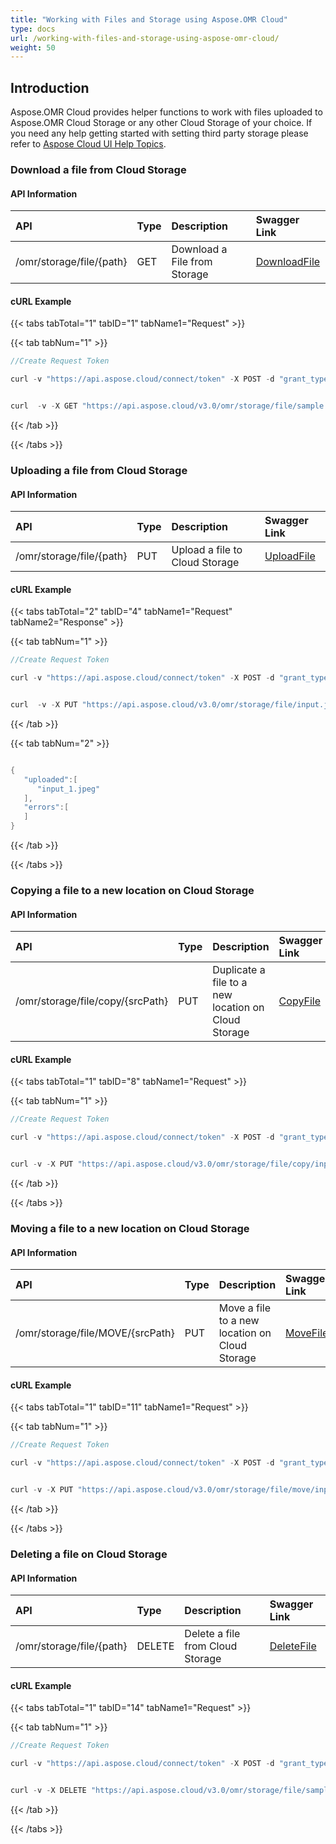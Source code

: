 ```yaml
---
title: "Working with Files and Storage using Aspose.OMR Cloud"
type: docs
url: /working-with-files-and-storage-using-aspose-omr-cloud/
weight: 50
---
```


## **Introduction**
Aspose.OMR Cloud provides helper functions to work with files uploaded to Aspose.OMR Cloud Storage or any other Cloud Storage of your choice. If you need any help getting started with setting third party storage please refer to [Aspose Cloud UI Help Topics](https://docs.aspose.cloud/total/aspose-cloud-ui-help-topics/).
### **Download a file from Cloud Storage**
#### **API Information**

|**API**|**Type**|**Description**|**Swagger Link**|
| :- | :- | :- | :- |
|/omr/storage/file/{path}|GET|Download a File from Storage|[DownloadFile](https://apireference.aspose.cloud/omr/#/File/DownloadFile)|
#### **cURL Example**
{{< tabs tabTotal="1" tabID="1" tabName1="Request" >}}

{{< tab tabNum="1" >}}


```java
//Create Request Token

curl -v "https://api.aspose.cloud/connect/token" -X POST -d "grant_type=client_credentials&client_id=XXXXX&client_secret=XXXXX" -H "Content-Type: application/x-www-form-urlencoded" -H "Accept: application/json"

```

```java

curl  -v -X GET "https://api.aspose.cloud/v3.0/omr/storage/file/sample.jpeg" -H "Content-Type: application/json"

```

{{< /tab >}}

{{< /tabs >}}
### **Uploading a file from Cloud Storage**
#### **API Information**

|**API**|**Type**|**Description**|**Swagger Link**|
| :- | :- | :- | :- |
|/omr/storage/file/{path}|PUT|Upload a file to Cloud Storage|[UploadFile](https://apireference.aspose.cloud/omr/#/File/UploadFile)|
#### **cURL Example**
{{< tabs tabTotal="2" tabID="4" tabName1="Request" tabName2="Response" >}}

{{< tab tabNum="1" >}}

```java
//Create Request Token

curl -v "https://api.aspose.cloud/connect/token" -X POST -d "grant_type=client_credentials&client_id=XXXXX&client_secret=XXXXX" -H "Content-Type: application/x-www-form-urlencoded" -H "Accept: application/json"

```

```java

curl  -v -X PUT "https://api.aspose.cloud/v3.0/omr/storage/file/input.jpeg" -H "Content-Type:application/octet-stream"

```

{{< /tab >}}

{{< tab tabNum="2" >}}

```java

{
   "uploaded":[
      "input_1.jpeg"
   ],
   "errors":[
   ]
}

```

{{< /tab >}}

{{< /tabs >}}
### **Copying a file to a new location on Cloud Storage**
#### **API Information**

|**API**|**Type**|**Description**|**Swagger Link**|
| :- | :- | :- | :- |
|/omr/storage/file/copy/{srcPath}|PUT|Duplicate a file to a new location on Cloud Storage|[CopyFile](https://apireference.aspose.cloud/omr/#/File/CopyFile)|
#### **cURL Example**
{{< tabs tabTotal="1" tabID="8" tabName1="Request" >}}

{{< tab tabNum="1" >}}


```java
//Create Request Token

curl -v "https://api.aspose.cloud/connect/token" -X POST -d "grant_type=client_credentials&client_id=XXXXX&client_secret=XXXXX" -H "Content-Type: application/x-www-form-urlencoded" -H "Accept: application/json"

```

```java

curl -v -X PUT "https://api.aspose.cloud/v3.0/omr/storage/file/copy/input.jpeg" -H "Content-Type:application/json"

```

{{< /tab >}}

{{< /tabs >}}
### **Moving a file to a new location on Cloud Storage**
#### **API Information**

|**API**|**Type**|**Description**|**Swagger Link**|
| :- | :- | :- | :- |
|/omr/storage/file/MOVE/{srcPath}|PUT|Move a file to a new location on Cloud Storage|[MoveFile](https://apireference.aspose.cloud/omr/#/File/MoveFile)|
#### **cURL Example**
{{< tabs tabTotal="1" tabID="11" tabName1="Request" >}}

{{< tab tabNum="1" >}}


```java
//Create Request Token

curl -v "https://api.aspose.cloud/connect/token" -X POST -d "grant_type=client_credentials&client_id=XXXXX&client_secret=XXXXX" -H "Content-Type: application/x-www-form-urlencoded" -H "Accept: application/json"

```

```java

curl -v -X PUT "https://api.aspose.cloud/v3.0/omr/storage/file/move/input.jpeg" -H "Content-Type:application/json"

```

{{< /tab >}}

{{< /tabs >}}
### **Deleting a file on Cloud Storage**
#### **API Information**

|**API**|**Type**|**Description**|**Swagger Link**|
| :- | :- | :- | :- |
|/omr/storage/file/{path}|DELETE|Delete a file from Cloud Storage|[DeleteFile](https://apireference.aspose.cloud/omr/#/File/DeleteFile)|
#### **cURL Example**
{{< tabs tabTotal="1" tabID="14" tabName1="Request" >}}

{{< tab tabNum="1" >}}


```java
//Create Request Token

curl -v "https://api.aspose.cloud/connect/token" -X POST -d "grant_type=client_credentials&client_id=XXXXX&client_secret=XXXXX" -H "Content-Type: application/x-www-form-urlencoded" -H "Accept: application/json"

```

```java

curl -v -X DELETE "https://api.aspose.cloud/v3.0/omr/storage/file/sample.jpeg" -H "Content-Type:application/json"

```

{{< /tab >}}

{{< /tabs >}}
